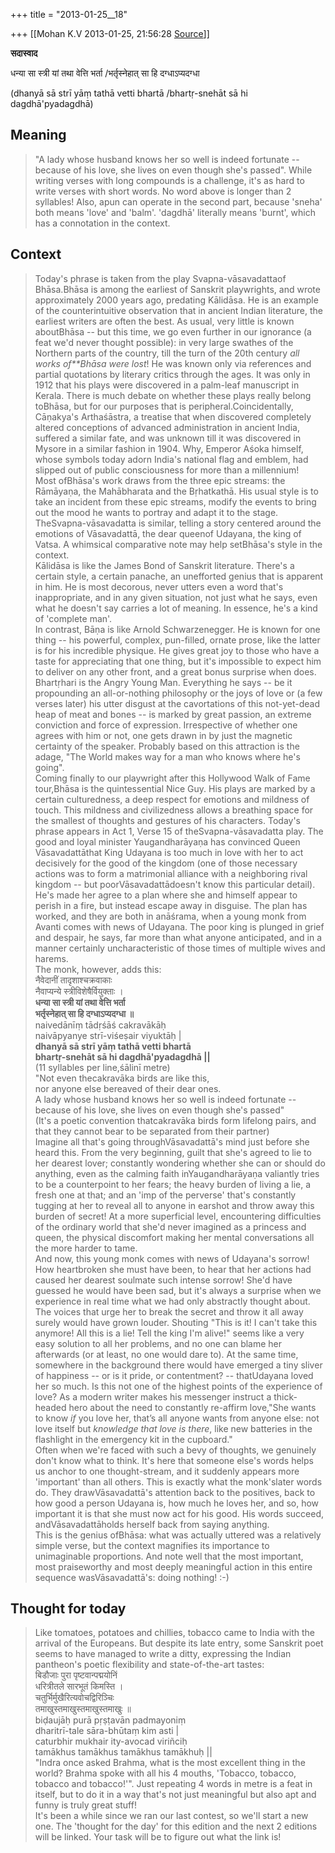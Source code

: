 +++
title = "2013-01-25__18"

+++
[[Mohan K.V	2013-01-25, 21:56:28 [Source](https://groups.google.com/g/sadaswada/c/SWFPAAQucpM)]]



**सदास्वाद**

  

धन्या सा स्त्री यां तथा वेत्ति भर्ता /भर्तृस्नेहात् सा हि दग्धाऽप्यदग्धा

  

(dhanyā sā strī yāṃ tathā vetti bhartā /bhartṛ-snehāt sā hi dagdhā'pyadagdhā)

  

## Meaning

> "A lady whose husband knows her so well is indeed fortunate -- because of his love, she lives on even though she's passed". While writing verses with long compounds is a challenge, it's as hard to write verses with short words. No word above is longer than 2 syllables! Also, apun can operate in the second part, because 'sneha' both means 'love' and 'balm'. 'dagdhā' literally means 'burnt', which has a connotation in the context.

## Context

> Today's phrase is taken from the play Svapna-vāsavadattaof Bhāsa.Bhāsa is among the earliest of Sanskrit playwrights, and wrote approximately 2000 years ago, predating Kālidāsa. He is an example of the counterintuitive observation that in ancient Indian literature, the earliest writers are often the best. As usual, very little is known aboutBhāsa -- but this time, we go even further in our ignorance (a feat we'd never thought possible): in very large swathes of the Northern parts of the country, till the turn of the 20th century *all works of**Bhāsa were lost*! He was known only via references and partial quotations by literary critics through the ages. It was only in 1912 that his plays were discovered in a palm-leaf manuscript in Kerala. There is much debate on whether these plays really belong toBhāsa, but for our purposes that is peripheral.Coincidentally, Cāṇakya's Arthaśāstra, a treatise that when discovered completely altered conceptions of advanced administration in ancient India, suffered a similar fate, and was unknown till it was discovered in Mysore in a similar fashion in 1904. Why, Emperor Aśoka himself, whose symbols today adorn India's national flag and emblem, had slipped out of public consciousness for more than a millennium!  
> Most ofBhāsa's work draws from the three epic streams: the Rāmāyaṇa, the Mahābharata and the Bṛhatkathā. His usual style is to take an incident from these epic streams, modify the events to bring out the mood he wants to portray and adapt it to the stage. TheSvapna-vāsavadatta is similar, telling a story centered around the emotions of Vāsavadattā, the dear queenof Udayana, the king of Vatsa. A whimsical comparative note may help setBhāsa's style in the context.  
> Kālidāsa is like the James Bond of Sanskrit literature. There's a certain style, a certain panache, an unefforted genius that is apparent in him. He is most decorous, never utters even a word that's inappropriate, and in any given situation, not just what he says, even what he doesn't say carries a lot of meaning. In essence, he's a kind of 'complete man'.  
> In contrast, Bāṇa is like Arnold Schwarzenegger. He is known for one thing -- his powerful, complex, pun-filled, ornate prose, like the latter is for his incredible physique. He gives great joy to those who have a taste for appreciating that one thing, but it's impossible to expect him to deliver on any other front, and a great bonus surprise when does.  
> Bhartṛhari is the Angry Young Man. Everything he says -- be it propounding an all-or-nothing philosophy or the joys of love or (a few verses later) his utter disgust at the cavortations of this not-yet-dead heap of meat and bones -- is marked by great passion, an extreme conviction and force of expression. Irrespective of whether one agrees with him or not, one gets drawn in by just the magnetic certainty of the speaker. Probably based on this attraction is the adage, "The World makes way for a man who knows where he's going".  
> Coming finally to our playwright after this Hollywood Walk of Fame tour,Bhāsa is the quintessential Nice Guy. His plays are marked by a certain culturedness, a deep respect for emotions and mildness of touch. This mildness and civilizedness allows a breathing space for the smallest of thoughts and gestures of his characters. Today's phrase appears in Act 1, Verse 15 of theSvapna-vāsavadatta play. The good and loyal minister Yaugandharāyaṇa has convinced Queen Vāsavadattāthat King Udayana is too much in love with her to act decisively for the good of the kingdom (one of those necessary actions was to form a matrimonial alliance with a neighboring rival kingdom -- but poorVāsavadattādoesn't know this particular detail). He's made her agree to a plan where she and himself appear to perish in a fire, but instead escape away in disguise. The plan has worked, and they are both in anāśrama, when a young monk from Avanti comes with news of Udayana. The poor king is plunged in grief and despair, he says, far more than what anyone anticipated, and in a manner certainly uncharacteristic of those times of multiple wives and harems.  
> The monk, however, adds this:  
> नैवेदानीं तादृशाश्चक्रवाकाः  
> नैवाप्यन्ये स्त्रीविशेषैर्वियुक्ताः ।  
> **धन्या सा स्त्री यां तथा वेत्ति भर्ता**  
> **भर्तृस्नेहात् सा हि दग्धाऽप्यदग्धा ॥**  
> naivedānīṃ tādṛśāś cakravākāḥ  
> naivāpyanye strī-viśeṣair viyuktāḥ \|  
> **dhanyā sā strī yāṃ tathā vetti bhartā**  
> **bhartṛ-snehāt sā hi dagdhā'pyadagdhā \|\|**  
> (11 syllables per line,śālinī metre)  
> "Not even thecakravāka birds are like this,  
> nor anyone else bereaved of their dear ones.  
> A lady whose husband knows her so well is indeed fortunate --  
> because of his love, she lives on even though she's passed"  
> (It's a poetic convention thatcakravāka birds form lifelong pairs, and that they cannot bear to be separated from their partner)  
> Imagine all that's going throughVāsavadattā's mind just before she heard this. From the very beginning, guilt that she's agreed to lie to her dearest lover; constantly wondering whether she can or should do anything, even as the calming faith inYaugandharāyaṇa valiantly tries to be a counterpoint to her fears; the heavy burden of living a lie, a fresh one at that; and an 'imp of the perverse' that's constantly tugging at her to reveal all to anyone in earshot and throw away this burden of secret! At a more superficial level, encountering difficulties of the ordinary world that she'd never imagined as a princess and queen, the physical discomfort making her mental conversations all the more harder to tame.  
> And now, this young monk comes with news of Udayana's sorrow! How heartbroken she must have been, to hear that her actions had caused her dearest soulmate such intense sorrow! She'd have guessed he would have been sad, but it's always a surprise when we experience in real time what we had only abstractly thought about. The voices that urge her to break the secret and throw it all away surely would have grown louder. Shouting "This is it! I can't take this anymore! All this is a lie! Tell the king I'm alive!" seems like a very easy solution to all her problems, and no one can blame her afterwards (or at least, no one would dare to). At the same time, somewhere in the background there would have emerged a tiny sliver of happiness -- or is it pride, or contentment? -- thatUdayana loved her so much. Is this not one of the highest points of the experience of love? As a modern writer makes his messenger instruct a thick-headed hero about the need to constantly re-affirm love,"She wants to know *if* you love her, that’s all anyone wants from anyone else: not love itself but *knowledge that love is there*, like new batteries in the flashlight in the emergency kit in the cupboard."  
> Often when we're faced with such a bevy of thoughts, we genuinely don't know what to think. It's here that someone else's words helps us anchor to one thought-stream, and it suddenly appears more 'important' than all others. This is exactly what the monk'slater words do. They drawVāsavadattā's attention back to the positives, back to how good a person Udayana is, how much he loves her, and so, how important it is that she must now act for his good. His words succeed, andVāsavadattāholds herself back from saying anything.  
> This is the genius ofBhāsa: what was actually uttered was a relatively simple verse, but the context magnifies its importance to unimaginable proportions. And note well that the most important, most praiseworthy and most deeply meaningful action in this entire sequence wasVāsavadattā's: doing nothing! :-) 

## Thought for today

> Like tomatoes, potatoes and chillies, tobacco came to India with the arrival of the Europeans. But despite its late entry, some Sanskrit poet seems to have managed to write a ditty, expressing the Indian pantheon's poetic flexibility and state-of-the-art tastes:  
> बिडौजाः पुरा पृष्टवान्पद्मयोनिं  
> धरित्रीतले सारभूतं किमस्ति ।  
> चतुर्भिर्मुखैरित्यवोचद्विरिञ्चिः  
> तमाखुस्तमाखुस्तमाखुस्तमाखुः ॥  
> biḍaujāḥ purā pṛṣṭavān padmayoniṃ  
> dharitrī-tale sāra-bhūtaṃ kim asti \|  
> caturbhir mukhair ity-avocad viriñciḥ  
> tamākhus tamākhus tamākhus tamākhuḥ \|\|  
> "Indra once asked Brahma, what is the most excellent thing in the world? Brahma spoke with all his 4 mouths, 'Tobacco, tobacco, tobacco and tobacco!'". Just repeating 4 words in metre is a feat in itself, but to do it in a way that's not just meaningful but also apt and funny is truly great stuff!  
> It's been a while since we ran our last contest, so we'll start a new one. The 'thought for the day' for this edition and the next 2 editions will be linked. Your task will be to figure out what the link is!

  

